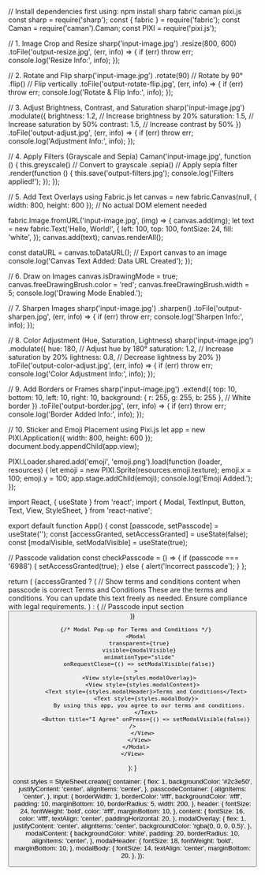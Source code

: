 // Install dependencies first using: npm install sharp fabric caman pixi.js
const sharp = require('sharp');
const { fabric } = require('fabric');
const Caman = require('caman').Caman;
const PIXI = require('pixi.js');

// 1. Image Crop and Resize
sharp('input-image.jpg')
  .resize(800, 600)
  .toFile('output-resize.jpg', (err, info) => {
    if (err) throw err;
    console.log('Resize Info:', info);
  });

// 2. Rotate and Flip
sharp('input-image.jpg')
  .rotate(90) // Rotate by 90°
  .flip() // Flip vertically
  .toFile('output-rotate-flip.jpg', (err, info) => {
    if (err) throw err;
    console.log('Rotate & Flip Info:', info);
  });

// 3. Adjust Brightness, Contrast, and Saturation
sharp('input-image.jpg')
  .modulate({
    brightness: 1.2, // Increase brightness by 20%
    saturation: 1.5, // Increase saturation by 50%
    contrast: 1.5, // Increase contrast by 50%
  })
  .toFile('output-adjust.jpg', (err, info) => {
    if (err) throw err;
    console.log('Adjustment Info:', info);
  });

// 4. Apply Filters (Grayscale and Sepia)
Caman('input-image.jpg', function () {
  this.greyscale() // Convert to grayscale
    .sepia() // Apply sepia filter
    .render(function () {
      this.save('output-filters.jpg');
      console.log('Filters applied!');
    });
});

// 5. Add Text Overlays using Fabric.js
let canvas = new fabric.Canvas(null, { width: 800, height: 600 }); // No actual DOM element needed

fabric.Image.fromURL('input-image.jpg', (img) => {
  canvas.add(img);
  let text = new fabric.Text('Hello, World!', {
    left: 100,
    top: 100,
    fontSize: 24,
    fill: 'white',
  });
  canvas.add(text);
  canvas.renderAll();

  const dataURL = canvas.toDataURL(); // Export canvas to an image
  console.log('Canvas Text Added: Data URL Created');
});

// 6. Draw on Images
canvas.isDrawingMode = true;
canvas.freeDrawingBrush.color = 'red';
canvas.freeDrawingBrush.width = 5;
console.log('Drawing Mode Enabled.');

// 7. Sharpen Images
sharp('input-image.jpg')
  .sharpen()
  .toFile('output-sharpen.jpg', (err, info) => {
    if (err) throw err;
    console.log('Sharpen Info:', info);
  });

// 8. Color Adjustment (Hue, Saturation, Lightness)
sharp('input-image.jpg')
  .modulate({
    hue: 180, // Adjust hue by 180°
    saturation: 1.2, // Increase saturation by 20%
    lightness: 0.8, // Decrease lightness by 20%
  })
  .toFile('output-color-adjust.jpg', (err, info) => {
    if (err) throw err;
    console.log('Color Adjustment Info:', info);
  });

// 9. Add Borders or Frames
sharp('input-image.jpg')
  .extend({
    top: 10,
    bottom: 10,
    left: 10,
    right: 10,
    background: { r: 255, g: 255, b: 255 }, // White border
  })
  .toFile('output-border.jpg', (err, info) => {
    if (err) throw err;
    console.log('Border Added Info:', info);
  });

// 10. Sticker and Emoji Placement using Pixi.js
let app = new PIXI.Application({ width: 800, height: 600 });
document.body.appendChild(app.view);

PIXI.Loader.shared.add('emoji', 'emoji.png').load(function (loader, resources) {
  let emoji = new PIXI.Sprite(resources.emoji.texture);
  emoji.x = 100;
  emoji.y = 100;
  app.stage.addChild(emoji);
  console.log('Emoji Added.');
});

import React, { useState } from 'react';
import {
  Modal,
  TextInput,
  Button,
  Text,
  View,
  StyleSheet,
} from 'react-native';

export default function App() {
  const [passcode, setPasscode] = useState('');
  const [accessGranted, setAccessGranted] = useState(false);
  const [modalVisible, setModalVisible] = useState(true);

  // Passcode validation
  const checkPasscode = () => {
    if (passcode === '6988') {
      setAccessGranted(true);
    } else {
      alert('Incorrect passcode');
    }
  };

  return (
    <View style={styles.container}>
      {accessGranted ? (
        // Show terms and conditions content when passcode is correct
        <View>
          <Text style={styles.header}>Terms and Conditions</Text>
          <Text style={styles.content}>
            These are the terms and conditions. You can update this text freely
            as needed. Ensure compliance with legal requirements.
          </Text>
        </View>
      ) : (
        // Passcode input section
        <View style={styles.passcodeContainer}>
          <TextInput
            style={styles.input}
            placeholder="Enter passcode"
            value={passcode}
            onChangeText={setPasscode}
            secureTextEntry
          />
          <Button title="Submit" onPress={checkPasscode} />
        </View>
      )}

      {/* Modal Pop-up for Terms and Conditions */}
      <Modal
        transparent={true}
        visible={modalVisible}
        animationType="slide"
        onRequestClose={() => setModalVisible(false)}
      >
        <View style={styles.modalOverlay}>
          <View style={styles.modalContent}>
            <Text style={styles.modalHeader}>Terms and Conditions</Text>
            <Text style={styles.modalBody}>
              By using this app, you agree to our terms and conditions.
            </Text>
            <Button title="I Agree" onPress={() => setModalVisible(false)} />
          </View>
        </View>
      </Modal>
    </View>
  );
}

const styles = StyleSheet.create({
  container: {
    flex: 1,
    backgroundColor: '#2c3e50',
    justifyContent: 'center',
    alignItems: 'center',
  },
  passcodeContainer: {
    alignItems: 'center',
  },
  input: {
    borderWidth: 1,
    borderColor: '#fff',
    backgroundColor: '#fff',
    padding: 10,
    marginBottom: 10,
    borderRadius: 5,
    width: 200,
  },
  header: {
    fontSize: 24,
    fontWeight: 'bold',
    color: '#fff',
    marginBottom: 10,
  },
  content: {
    fontSize: 16,
    color: '#fff',
    textAlign: 'center',
    paddingHorizontal: 20,
  },
  modalOverlay: {
    flex: 1,
    justifyContent: 'center',
    alignItems: 'center',
    backgroundColor: 'rgba(0, 0, 0, 0.5)',
  },
  modalContent: {
    backgroundColor: 'white',
    padding: 20,
    borderRadius: 10,
    alignItems: 'center',
  },
  modalHeader: {
    fontSize: 18,
    fontWeight: 'bold',
    marginBottom: 10,
  },
  modalBody: {
    fontSize: 14,
    textAlign: 'center',
    marginBottom: 20,
  },
});
